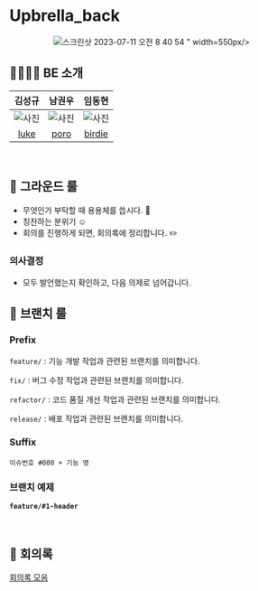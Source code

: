 # Upbrella_back

<p align="center"><img src="<img width="476" alt="스크린샷 2023-07-11 오전 8 40 54" src="https://user-images.githubusercontent.com/115435784/252513876-ba308695-fc8a-486f-970c-3792a6d9b234.png">
" width=550px/>

<br>

## 👨‍👩‍👧‍👧 BE 소개

|                  김성규                   |                   남권우                   |                                            임동현                                            |
|:--------------------------------------:|:---------------------------------------:|:-----------------------------------------------------------------------------------------:|
|                ![사진](https://avatars.githubusercontent.com/u/71162390?v=4)                 |                 ![사진](https://avatars.githubusercontent.com/u/112251635?v=4)                 |               ![사진](https://avatars.githubusercontent.com/u/115435784?v=4)                |
|[luke](https://github.com/acceptor-gyu)  |  [poro](https://github.com/Gwonwoo-Nam)|                          [birdie](https://github.com/birdieHyun)                          |
<br>

## 🤝 그라운드 룰

- 무엇인가 부탁할 때 용용체를 씁시다. 🥳
- 칭찬하는 분위기 ☺️
- 회의를 진행하게 되면, 회의록에 정리합니다. ✏️

### 의사결정

- 모두 발언했는지 확인하고, 다음 의제로 넘어갑니다.

## 📜 브랜치 룰

### Prefix

`feature/` : 기능 개발 작업과 관련된 브랜치를 의미합니다.

`fix/` : 버그 수정 작업과 관련된 브랜치를 의미합니다.

`refactor/` : 코드 품질 개선 작업과 관련된 브랜치를 의미합니다.

`release/` : 배포 작업과 관련된 브랜치를 의미합니다.

### Suffix

`이슈번호 #000 + 기능 명`

### 브랜치 예제

**`feature/#1-header`**

<br>

## 📑 회의록


[회의록 모음](https://heehminh.notion.site/BE-f4a1aeb2c14f4e5f90d9aaed7a054439?pvs=4)